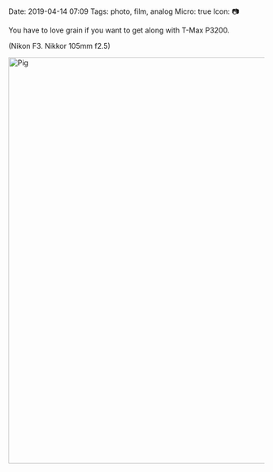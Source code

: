 Date: 2019-04-14 07:09
Tags: photo, film, analog
Micro: true
Icon: 📷

You have to love grain if you want to get along with T-Max P3200.

(Nikon F3. Nikkor 105mm f2.5)

<a data-flickr-embed="true"  href="https://www.flickr.com/photos/jbaty/47548866682/in/dateposted-public/" title="Pig"><img src="https://live.staticflickr.com/7820/47548866682_868f305827_c.jpg" width="534" height="800" alt="Pig"></a><script async src="//embedr.flickr.com/assets/client-code.js" charset="utf-8"></script>
